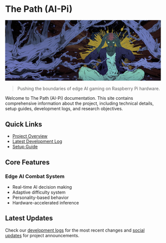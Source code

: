 # The Path (AI-Pi)

![The Path (AI-Pi)](images/cover.png)

> Pushing the boundaries of edge AI gaming on Raspberry Pi hardware.

Welcome to The Path (AI-Pi) documentation. This site contains comprehensive information about the project, including technical details, setup guides, development logs, and research objectives.

## Quick Links

- [Project Overview](overview/project-scope.md)
- [Latest Development Log](meta/logs/2025-01-13.md)
- [Setup Guide](implementation/setup/project-setup.md)

## Core Features

### Edge AI Combat System
- Real-time AI decision making
- Adaptive difficulty system
- Personality-based behavior
- Hardware-accelerated inference

## Latest Updates

Check our [development logs](meta/logs/index.md) for the most recent changes and [social updates](meta/social/index.md) for project announcements.
